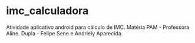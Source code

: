 # imc_calculadora
Atividade aplicativo android para cálculo de IMC. Matéria PAM - Professora Aline.
Dupla - Felipe Sene e Andriely Aparecida.
